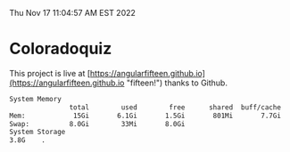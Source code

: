 Thu Nov 17 11:04:57 AM EST 2022

# Coloradoquiz


This project is live at [https://angularfifteen.github.io](https://angularfifteen.github.io "fifteen!") thanks to Github.

```bash
System Memory
               total        used        free      shared  buff/cache   available
Mem:            15Gi       6.1Gi       1.5Gi       801Mi       7.7Gi       8.1Gi
Swap:          8.0Gi        33Mi       8.0Gi
System Storage
3.8G	.
```
```bash
